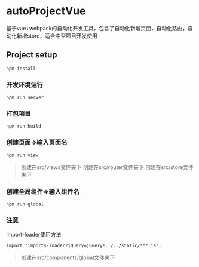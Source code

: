 # autoProjectVue
基于vue+webpack的自动化开发工具，包含了自动化新增页面，自动化路由，自动化新增store，适合中型项目开发使用
## Project setup
```
npm install
```

### 开发环境运行
```
npm run server
```

### 打包项目
```
npm run build
```

### 创建页面=>输入页面名
```
npm run view
```
> 创建在src/views文件夹下
> 创建在src/router文件夹下
> 创建在src/store文件夹下
### 创建全局组件=>输入组件名
```
npm run global
```
### 注意
import-loader使用方法
```
import "imports-loader?jQuery=jQuery!../../static/***.js";
```
> 创建在src/components/global文件夹下


